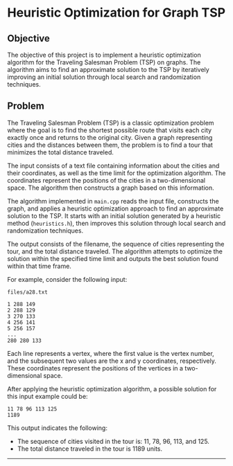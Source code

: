 # Heuristic Optimization for Graph TSP

## Objective

The objective of this project is to implement a heuristic optimization algorithm for the Traveling Salesman Problem (TSP) on graphs. The algorithm aims to find an approximate solution to the TSP by iteratively improving an initial solution through local search and randomization techniques.

## Problem

The Traveling Salesman Problem (TSP) is a classic optimization problem where the goal is to find the shortest possible route that visits each city exactly once and returns to the original city. Given a graph representing cities and the distances between them, the problem is to find a tour that minimizes the total distance traveled.

The input consists of a text file containing information about the cities and their coordinates, as well as the time limit for the optimization algorithm. The coordinates represent the positions of the cities in a two-dimensional space. The algorithm then constructs a graph based on this information.

The algorithm implemented in `main.cpp` reads the input file, constructs the graph, and applies a heuristic optimization approach to find an approximate solution to the TSP. It starts with an initial solution generated by a heuristic method (`heuristics.h`), then improves this solution through local search and randomization techniques.

The output consists of the filename, the sequence of cities representing the tour, and the total distance traveled. The algorithm attempts to optimize the solution within the specified time limit and outputs the best solution found within that time frame.

For example, consider the following input:

`files/a28.txt`
```
1 288 149
2 288 129
3 270 133
4 256 141
5 256 157
...
280 280 133
```

Each line represents a vertex, where the first value is the vertex number, and the subsequent two values are the x and y coordinates, respectively. These coordinates represent the positions of the vertices in a two-dimensional space.

After applying the heuristic optimization algorithm, a possible solution for this input example could be:

```
11 78 96 113 125 
1189
```

This output indicates the following:
- The sequence of cities visited in the tour is: 11, 78, 96, 113, and 125.
- The total distance traveled in the tour is 1189 units.

***

